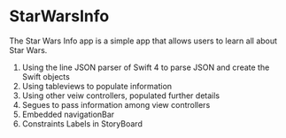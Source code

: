 # StarWarsInfo
The Star Wars Info app is a simple app that allows users to learn all about Star Wars. 
1. Using the line JSON parser of Swift 4 to parse JSON and create the Swift objects
2. Using tableviews to populate information 
3. Using other veiw controllers, populated further details 
4. Segues to pass information among view controllers
5. Embedded navigationBar 
6. Constraints Labels in StoryBoard 

